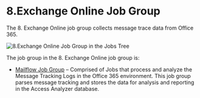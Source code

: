 # 8.Exchange Online Job Group

The 8. Exchange Online job group collects message trace data from Office 365.

![8.Exchange Online Job Group in the Jobs Tree](/img/product_docs/accessanalyzer/admin/hostmanagement/jobstree.webp)

The job group in the 8. Exchange Online job group is:

- [Mailflow Job Group](/docs/accessanalyzer/12.0/solutions/exchange/online/mailflow/overview.md) – Comprised of Jobs that process and analyze the
  Message Tracking Logs in the Office 365 environment. This job group parses message tracking and
  stores the data for analysis and reporting in the Access Analyzer database.
